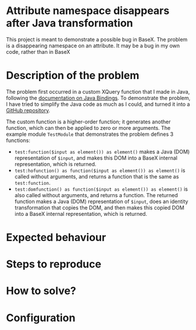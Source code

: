 # Attribute namespace disappears after Java transformation

This project is meant to demonstrate a possible bug in BaseX.
The problem is a disappearing namespace on an attribute.
It may be a bug in my own code, rather than in BaseX

# Description of the problem

The problem first occurred in a custom XQuery function that I made in Java,
following the [documentation on Java Bindings](https://docs.basex.org/main/Java_Bindings).
To demonstrate the problem, I have tried to simplify the Java code as much as I could,
and turned it into a [GitHub repository](https://github.com/nverwer/possible-bug-in-BaseX).

The custom function is a higher-order function; it generates another function, which can then be applied to zero or more arguments.
The example module `TestModule` that demonstrates the problem defines 3 functions:

* `test:function($input as element()) as element()` makes a Java (DOM) representation of `$input`, and makes this DOM into a BaseX internal representation, which is returned.
* `test:hofunction() as function($input as element()) as element()` is called without arguments, and returns a function that is the same as `test:function`.
* `test:domfunction() as function($input as element()) as element()` is also called without arguments, and returns a function. The returned function makes a Java (DOM) representation of `$input`, does an identity transformation that copies the DOM, and then makes this copied DOM into a BaseX internal representation, which is returned.

# Expected behaviour

# Steps to reproduce

# How to solve?

# Configuration

